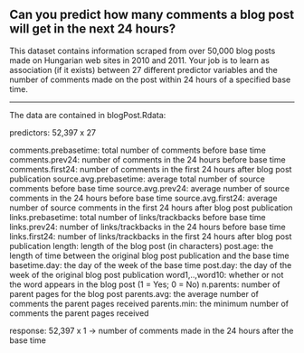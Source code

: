 
Can you predict how many comments a blog post will get in the next 24 hours?
---

This dataset contains information scraped from over 50,000 blog posts made
on Hungarian web sites in 2010 and 2011. Your job is to learn as association
(if it exists) between 27 different predictor variables and the number of
comments made on the post within 24 hours of a specified base time.

---

The data are contained in blogPost.Rdata:

predictors: 52,397 x 27

   comments.prebasetime: total number of comments before base time
   comments.prev24: number of comments in the 24 hours before base time
   comments.first24: number of comments in the first 24 hours after blog post publication
   source.avg.prebasetime: average total number of source comments before base time
   source.avg.prev24: average number of source comments in the 24 hours before base time
   source.avg.first24: average number of source comments in the first 24 hours after blog post publication
   links.prebasetime: total number of links/trackbacks before base time
   links.prev24: number of links/trackbacks in the 24 hours before base time
   links.first24: number of links/trackbacks in the first 24 hours after blog post publication
   length: length of the blog post (in characters)
   post.age: the length of time between the original blog post publication and the base time
   basetime.day: the day of the week of the base time
   post.day: the day of the week of the original blog post publication
   word1,..,word10: whether or not the word appears in the blog post (1 = Yes; 0 = No)
   n.parents: number of parent pages for the blog post
   parents.avg: the average number of comments the parent pages received
   parents.min: the minimum number of comments the parent pages received

response: 52,397 x 1
   -> number of comments made in the 24 hours after the base time

